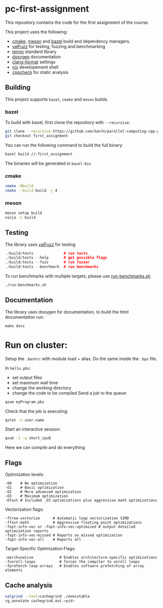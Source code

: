 # pc-first-assignment

This repository contains the code for the first assignment of
the course.

This project uses the following:

- [cmake](./CMakeLists.txt), [meson](./meson.build) and [bazel](https://bazel.build/) build and dependency managers.
- [valFuzz](https://github.com/San7o/valFuzz) for testing, fuzzing and benchmarking
- [tenno](https://github.com/San7o/tenno-tl) standard library
- [doxygen](./doxtgen.conf) documentation
- [clang-format](./.clang-format) settings
- [nix](./flake.nix) developement shell
- [cppcheck](https://cppcheck.sourceforge.io/) for static analysis 

## Building

This project supports `bazel`, `cmake` and `meson` builds.

### bazel
To build with bazel, first clone the repository with `--recursive`:
```bash
git clone --recursive https://github.com/San7o/parallel-computing-cpp.git
git checkout first_assignment
```
You can run the following command to build the full binary:
```bash
bazel build //:first_assignment
```
The binaries will be generated in `bazel-bin`

### cmake
```bash
cmake -Bbuild
cmake --build build -j 4
```
### meson

```bash
meson setup build
ninja -C build
```

## Testing
The library uses [valFuzz](https://github.com/San7o/valFuzz) for testing
```c++
./build/tests              # run tests
./build/tests --help       # get possible flags
./build/tests --fuzz       # run fuzzer
./build/tests --benchmark  # run benchmarks
```

To run benchmarks with multiple targets, please use [run-benchmarks.sh](./run-benchmarks.sh)
```bash
./run-benchmarks.sh
```

## Documentation

The library uses doxygen for documentation, to build the html documentation run:
```
make docs
```

# Run on cluster:
Setup the `.bashrc` with module load + alias.
Do the same inside the `.bps` file.

In `hello.pbs`:
- set output files
- set maximum wall time
- change the working directory
- change the code to be compiled
Send a job to the queue:
```bash
qsum myProgram.pbs
```
Check that the job is executing:
```bash
qstat -u user.name
```
Start an interactive session:
```bash
qsub -I -q short_cpuQ
```
Here we can compile and do everything

## Flags
Optimization levels:
```
-O0    # No optimization
-O1    # Basic optimization
-O2    # More advanced optimization
-O3    # Maximum optimization
-Ofast # Included _O3 optimizations plus aggressive math optimizations
```
Vectorization flags:
```
-ftree-vectorize      # Automatic loop vectorization SIMD
-ffast-math           # Aggressive floating point optimizations
-fopt-info-vec or -fopt-info-vec-optimized # output detailed optimization reports
-fopt-info-vec-missed # Reports on missed optimization
-fopt-info-vec-all    # Reports all
```
Target-Specific Optimization Flags:
```
-march=native            # Enables architecture-specific optimizations
-funroll-loops           # forces the compiler to unroll loops
-fprefetch-loop-arrays   # Enables software prefetching of array elements
```

## Cache analysis
```bash
valgrind --tool=cachegrind ./executable
cg_annotate cachegrind.out.<pid>
```
